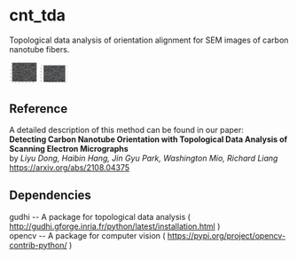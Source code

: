 # cnt_tda
Topological data analysis of orientation alignment for SEM images of carbon nanotube fibers.
<div>
 <img src="SEM/canny.png" align="" style="width:10%" />
 <img src="SEM/aligned.png" align="" style="width:10%" />
</div>

## Reference
A detailed description of this method can be found in our paper:  
**Detecting Carbon Nanotube Orientation with Topological Data Analysis of Scanning Electron Micrographs**  
by *Liyu Dong, Haibin Hang, Jin Gyu Park, Washington Mio, Richard Liang*  
https://arxiv.org/abs/2108.04375

## Dependencies
gudhi -- A package for topological data analysis ( http://gudhi.gforge.inria.fr/python/latest/installation.html )  
opencv -- A package for computer vision ( https://pypi.org/project/opencv-contrib-python/ )
